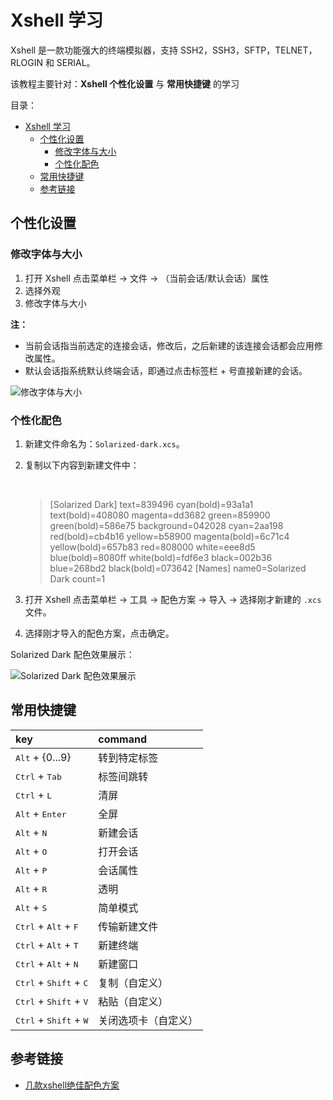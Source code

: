 # Xshell 学习

Xshell 是一款功能强大的终端模拟器，支持 SSH2，SSH3，SFTP，TELNET，RLOGIN 和 SERIAL。

该教程主要针对：**Xshell 个性化设置** 与 **常用快捷键** 的学习

目录：

- [Xshell 学习](#xshell-学习)
  - [个性化设置](#个性化设置)
    - [修改字体与大小](#修改字体与大小)
    - [个性化配色](#个性化配色)
  - [常用快捷键](#常用快捷键)
  - [参考链接](#参考链接)

## 个性化设置

### 修改字体与大小

1. 打开 Xshell 点击菜单栏 -> 文件 -> （当前会话/默认会话）属性
2. 选择外观
3. 修改字体与大小

**注：**

* 当前会话指当前选定的连接会话，修改后，之后新建的该连接会话都会应用修改属性。
* 默认会话指系统默认终端会话，即通过点击标签栏 + 号直接新建的会话。

![修改字体与大小](https://i.loli.net/2020/12/07/GhLimfkjS1W6wJY.png)

### 个性化配色

1. 新建文件命名为：`Solarized-dark.xcs`。
2. 复制以下内容到新建文件中：

    <br>

    > [Solarized Dark]
      text=839496
      cyan(bold)=93a1a1
      text(bold)=408080
      magenta=dd3682
      green=859900
      green(bold)=586e75
      background=042028
      cyan=2aa198
      red(bold)=cb4b16
      yellow=b58900
      magenta(bold)=6c71c4
      yellow(bold)=657b83
      red=808000
      white=eee8d5
      blue(bold)=8080ff
      white(bold)=fdf6e3
      black=002b36
      blue=268bd2
      black(bold)=073642
      [Names]
      name0=Solarized Dark
      count=1

3. 打开 Xshell 点击菜单栏 -> 工具 -> 配色方案 -> 导入 -> 选择刚才新建的 `.xcs` 文件。
4. 选择刚才导入的配色方案，点击确定。

Solarized Dark 配色效果展示：

![Solarized Dark 配色效果展示](https://i.loli.net/2020/12/07/T7c2lCmpIsWjr5Z.png)

## 常用快捷键

key                                               | command
:-------------------------------------------------|:----------
<kbd>Alt</kbd> + {0...9}                          | 转到特定标签
<kbd>Ctrl</kbd> + <kbd>Tab</kbd>                  | 标签间跳转
<kbd>Ctrl</kbd> + <kbd>L</kbd>                    | 清屏
<kbd>Alt</kbd> + <kbd>Enter</kbd>                 | 全屏
<kbd>Alt</kbd> + <kbd>N</kbd>                     | 新建会话
<kbd>Alt</kbd> + <kbd>O</kbd>                     | 打开会话
<kbd>Alt</kbd> + <kbd>P</kbd>                     | 会话属性
<kbd>Alt</kbd> + <kbd>R</kbd>                     | 透明
<kbd>Alt</kbd> + <kbd>S</kbd>                     | 简单模式
<kbd>Ctrl</kbd> + <kbd>Alt</kbd> + <kbd>F</kbd>   | 传输新建文件
<kbd>Ctrl</kbd> + <kbd>Alt</kbd> + <kbd>T</kbd>   | 新建终端
<kbd>Ctrl</kbd> + <kbd>Alt</kbd> + <kbd>N</kbd>   | 新建窗口
<kbd>Ctrl</kbd> + <kbd>Shift</kbd> + <kbd>C</kbd> | 复制（自定义）
<kbd>Ctrl</kbd> + <kbd>Shift</kbd> + <kbd>V</kbd> | 粘贴（自定义）
<kbd>Ctrl</kbd> + <kbd>Shift</kbd> + <kbd>W</kbd> | 关闭选项卡（自定义）

## 参考链接

* [几款xshell绝佳配色方案](https://blog.csdn.net/hxspace/article/details/79851144?utm_medium=distribute.pc_relevant.none-task-blog-searchFromBaidu-2.control&depth_1-utm_source=distribute.pc_relevant.none-task-blog-searchFromBaidu-2.control)
